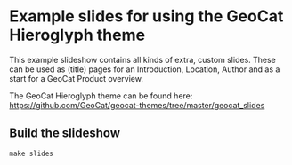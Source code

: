 # Example slides for using the GeoCat Hieroglyph theme

This example slideshow contains all kinds of extra, custom slides. These can be used as (title) pages for an Introduction, Location, Author and as a start for a GeoCat Product overview.

The GeoCat Hieroglyph theme can be found here: https://github.com/GeoCat/geocat-themes/tree/master/geocat_slides

## Build the slideshow

```
make slides
```

